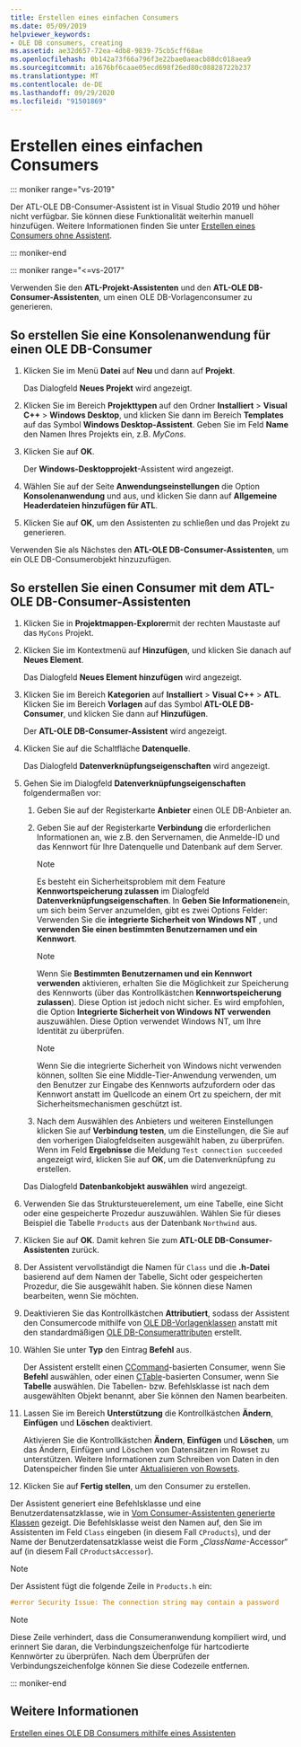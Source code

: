 ```yaml
---
title: Erstellen eines einfachen Consumers
ms.date: 05/09/2019
helpviewer_keywords:
- OLE DB consumers, creating
ms.assetid: ae32d657-72ea-4db8-9839-75cb5cff68ae
ms.openlocfilehash: 0b142a73f66a796f3e22bae0aeacb88dc018aea9
ms.sourcegitcommit: a1676bf6caae05ecd698f26ed80c08828722b237
ms.translationtype: MT
ms.contentlocale: de-DE
ms.lasthandoff: 09/29/2020
ms.locfileid: "91501869"
---
```

# <a name="creating-a-simple-consumer"></a>Erstellen eines einfachen Consumers

::: moniker range="vs-2019"

Der ATL-OLE DB-Consumer-Assistent ist in Visual Studio 2019 und höher nicht verfügbar. Sie können diese Funktionalität weiterhin manuell hinzufügen. Weitere Informationen finden Sie unter [Erstellen eines Consumers ohne Assistent](creating-a-consumer-without-using-a-wizard.md).

::: moniker-end

::: moniker range="<=vs-2017"

Verwenden Sie den **ATL-Projekt-Assistenten** und den **ATL-OLE DB-Consumer-Assistenten**, um einen OLE DB-Vorlagenconsumer zu generieren.

## <a name="to-create-a-console-application-for-an-ole-db-consumer"></a>So erstellen Sie eine Konsolenanwendung für einen OLE DB-Consumer

1. Klicken Sie im Menü **Datei** auf **Neu** und dann auf **Projekt**.

   Das Dialogfeld **Neues Projekt** wird angezeigt.

1. Klicken Sie im Bereich **Projekttypen** auf den Ordner **Installiert** > **Visual C++** > **Windows Desktop**, und klicken Sie dann im Bereich **Templates** auf das Symbol **Windows Desktop-Assistent**. Geben Sie im Feld **Name** den Namen Ihres Projekts ein, z.B. *MyCons*.

1. Klicken Sie auf **OK**.

   Der **Windows-Desktopprojekt**-Assistent wird angezeigt.

1. Wählen Sie auf der Seite **Anwendungseinstellungen** die Option **Konsolenanwendung** und aus, und klicken Sie dann auf **Allgemeine Headerdateien hinzufügen für ATL**.

1. Klicken Sie auf **OK**, um den Assistenten zu schließen und das Projekt zu generieren.

Verwenden Sie als Nächstes den **ATL-OLE DB-Consumer-Assistenten**, um ein OLE DB-Consumerobjekt hinzuzufügen.

## <a name="to-create-a-consumer-with-the-atl-ole-db-consumer-wizard"></a>So erstellen Sie einen Consumer mit dem ATL-OLE DB-Consumer-Assistenten

1. Klicken Sie in **Projektmappen-Explorer**mit der rechten Maustaste auf das `MyCons` Projekt.

1. Klicken Sie im Kontextmenü auf **Hinzufügen**, und klicken Sie danach auf **Neues Element**.

   Das Dialogfeld **Neues Element hinzufügen** wird angezeigt.

1. Klicken Sie im Bereich **Kategorien** auf **Installiert** > **Visual C++** > **ATL**. Klicken Sie im Bereich **Vorlagen** auf das Symbol **ATL-OLE DB-Consumer**, und klicken Sie dann auf **Hinzufügen**.

   Der **ATL-OLE DB-Consumer-Assistent** wird angezeigt.

1. Klicken Sie auf die Schaltfläche **Datenquelle**.

   Das Dialogfeld **Datenverknüpfungseigenschaften** wird angezeigt.

1. Gehen Sie im Dialogfeld **Datenverknüpfungseigenschaften** folgendermaßen vor:

   1. Geben Sie auf der Registerkarte **Anbieter** einen OLE DB-Anbieter an.

   1. Geben Sie auf der Registerkarte **Verbindung** die erforderlichen Informationen an, wie z.B. den Servernamen, die Anmelde-ID und das Kennwort für Ihre Datenquelle und Datenbank auf dem Server.

      > [!NOTE]
      > Es besteht ein Sicherheitsproblem mit dem Feature **Kennwortspeicherung zulassen** im Dialogfeld **Datenverknüpfungseigenschaften**. In **Geben Sie Informationen**ein, um sich beim Server anzumelden, gibt es zwei Options Felder: Verwenden Sie die **integrierte Sicherheit von Windows NT** , und **verwenden Sie einen bestimmten Benutzernamen und ein Kennwort**.

      > [!NOTE]
      > Wenn Sie **Bestimmten Benutzernamen und ein Kennwort verwenden** aktivieren, erhalten Sie die Möglichkeit zur Speicherung des Kennworts (über das Kontrollkästchen **Kennwortspeicherung zulassen**). Diese Option ist jedoch nicht sicher. Es wird empfohlen, die Option **Integrierte Sicherheit von Windows NT verwenden** auszuwählen. Diese Option verwendet Windows NT, um Ihre Identität zu überprüfen.

      > [!NOTE]
      > Wenn Sie die integrierte Sicherheit von Windows nicht verwenden können, sollten Sie eine Middle-Tier-Anwendung verwenden, um den Benutzer zur Eingabe des Kennworts aufzufordern oder das Kennwort anstatt im Quellcode an einem Ort zu speichern, der mit Sicherheitsmechanismen geschützt ist.

   1. Nach dem Auswählen des Anbieters und weiteren Einstellungen klicken Sie auf **Verbindung testen**, um die Einstellungen, die Sie auf den vorherigen Dialogfeldseiten ausgewählt haben, zu überprüfen. Wenn im Feld **Ergebnisse** die Meldung `Test connection succeeded` angezeigt wird, klicken Sie auf **OK**, um die Datenverknüpfung zu erstellen.

   Das Dialogfeld **Datenbankobjekt auswählen** wird angezeigt.

1. Verwenden Sie das Struktursteuerelement, um eine Tabelle, eine Sicht oder eine gespeicherte Prozedur auszuwählen. Wählen Sie für dieses Beispiel die Tabelle `Products` aus der Datenbank `Northwind` aus.

1. Klicken Sie auf **OK**. Damit kehren Sie zum **ATL-OLE DB-Consumer-Assistenten** zurück.

1. Der Assistent vervollständigt die Namen für `Class` und die **.h-Datei** basierend auf dem Namen der Tabelle, Sicht oder gespeicherten Prozedur, die Sie ausgewählt haben. Sie können diese Namen bearbeiten, wenn Sie möchten.

1. Deaktivieren Sie das Kontrollkästchen **Attributiert**, sodass der Assistent den Consumercode mithilfe von [OLE DB-Vorlagenklassen](../../data/oledb/ole-db-consumer-templates-reference.md) anstatt mit den standardmäßigen [OLE DB-Consumerattributen](../../windows/attributes/ole-db-consumer-attributes.md) erstellt.

1. Wählen Sie unter **Typ** den Eintrag **Befehl** aus.

   Der Assistent erstellt einen [CCommand](../../data/oledb/ccommand-class.md)-basierten Consumer, wenn Sie **Befehl** auswählen, oder einen [CTable](../../data/oledb/ctable-class.md)-basierten Consumer, wenn Sie **Tabelle** auswählen. Die Tabellen- bzw. Befehlsklasse ist nach dem ausgewählten Objekt benannt, aber Sie können den Namen bearbeiten.

1. Lassen Sie im Bereich **Unterstützung** die Kontrollkästchen **Ändern**, **Einfügen** und **Löschen** deaktiviert.

   Aktivieren Sie die Kontrollkästchen **Ändern**, **Einfügen** und **Löschen**, um das Ändern, Einfügen und Löschen von Datensätzen im Rowset zu unterstützen. Weitere Informationen zum Schreiben von Daten in den Datenspeicher finden Sie unter [Aktualisieren von Rowsets](../../data/oledb/updating-rowsets.md).

1. Klicken Sie auf **Fertig stellen**, um den Consumer zu erstellen.

Der Assistent generiert eine Befehlsklasse und eine Benutzerdatensatzklasse, wie in [Vom Consumer-Assistenten generierte Klassen](../../data/oledb/consumer-wizard-generated-classes.md) gezeigt. Die Befehlsklasse weist den Namen auf, den Sie im Assistenten im Feld `Class` eingeben (in diesem Fall `CProducts`), und der Name der Benutzerdatensatzklasse weist die Form „*ClassName*-Accessor“ auf (in diesem Fall `CProductsAccessor`).

> [!NOTE]
> Der Assistent fügt die folgende Zeile in `Products.h` ein:

```cpp
#error Security Issue: The connection string may contain a password
```

> [!NOTE]
> Diese Zeile verhindert, dass die Consumeranwendung kompiliert wird, und erinnert Sie daran, die Verbindungszeichenfolge für hartcodierte Kennwörter zu überprüfen. Nach dem Überprüfen der Verbindungszeichenfolge können Sie diese Codezeile entfernen.

::: moniker-end

## <a name="see-also"></a>Weitere Informationen

[Erstellen eines OLE DB Consumers mithilfe eines Assistenten](../../data/oledb/creating-an-ole-db-consumer-using-a-wizard.md)
